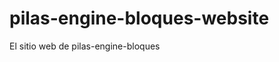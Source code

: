 # pilas-engine-bloques-website
El sitio web de pilas-engine-bloques


























































